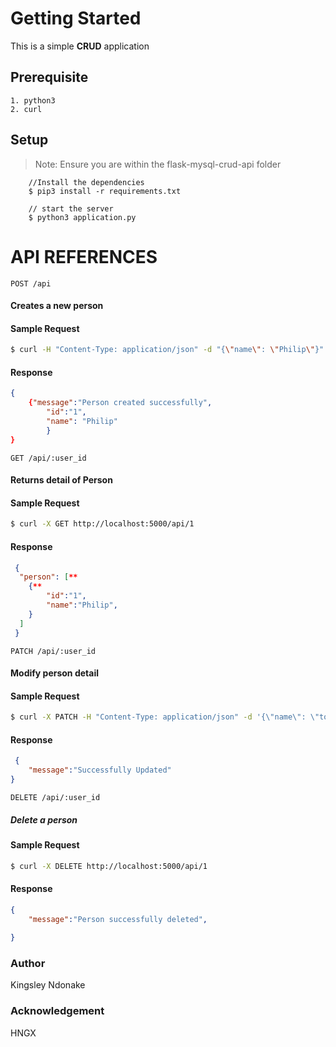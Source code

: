 
# Getting Started

  This is a simple **CRUD** application
  ## Prerequisite
    1. python3
    2. curl
  ## Setup
> Note: Ensure you are within the flask-mysql-crud-api folder
   
```bs
    //Install the dependencies
    $ pip3 install -r requirements.txt

    // start the server
    $ python3 application.py
```

# API REFERENCES

`POST /api`

#### Creates a new person

#### Sample Request
```bash
$ curl -H "Content-Type: application/json" -d "{\"name\": \"Philip\"}" http://localhost:5000/api
```
#### Response 
```json
{
    {"message":"Person created successfully",
        "id":"1",
        "name": "Philip"
        }
}
```


`GET /api/:user_id`

 #### Returns detail of Person

 #### Sample Request
 ```bash
$ curl -X GET http://localhost:5000/api/1
 ```

#### Response

```json
 {
  "person": [**
    {**
        "id":"1",
        "name":"Philip",
    }
  ]
 }
```

`PATCH /api/:user_id`

#### Modify person detail

#### Sample Request

```bash
$ curl -X PATCH -H "Content-Type: application/json" -d '{\"name\": \"tomson\"}' http://localhost:5000/api/1
```

#### Response

```json
 {
    "message":"Successfully Updated"
}
```

`DELETE /api/:user_id`

##### Delete a person

#### Sample Request

```bash
$ curl -X DELETE http://localhost:5000/api/1
```

#### Response
```json
{
    "message":"Person successfully deleted",
    
}

```
### Author
  Kingsley Ndonake

### Acknowledgement
  HNGX
